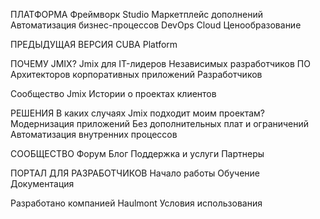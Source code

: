 ПЛАТФОРМА
Фреймворк
Studio
Маркетплейс дополнений
Автоматизация бизнес-процессов
DevOps Cloud
Ценообразование

ПРЕДЫДУЩАЯ ВЕРСИЯ
CUBA Platform

ПОЧЕМУ JMIX?
Jmix для
IT-лидеров
Независимых разработчиков ПО
Архитекторов корпоративных приложений
Разработчиков

Сообщество Jmix
Истории о проектах клиентов

РЕШЕНИЯ
В каких случаях Jmix подходит моим проектам?
Модернизация приложений
Без дополнительных плат и ограничений
Автоматизация внутренних процессов

СООБЩЕСТВО
Форум
Блог
Поддержка и услуги
Партнеры

ПОРТАЛ ДЛЯ РАЗРАБОТЧИКОВ
Начало работы
Обучение
Документация

Разработано компанией Haulmont
Условия использования
